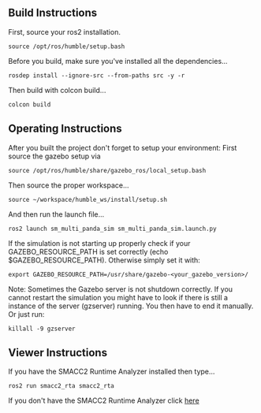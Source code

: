  <h2>Build Instructions</h2>

First, source your ros2 installation.
```
source /opt/ros/humble/setup.bash
```

Before you build, make sure you've installed all the dependencies...

```
rosdep install --ignore-src --from-paths src -y -r
```

Then build with colcon build...

```
colcon build
```
  <h2>Operating Instructions</h2>

After you built the project don't forget to setup your environment: First source the gazebo setup via

```
source /opt/ros/humble/share/gazebo_ros/local_setup.bash
```
Then source the proper workspace...

```
source ~/workspace/humble_ws/install/setup.sh
```

And then run the launch file...

```
ros2 launch sm_multi_panda_sim sm_multi_panda_sim.launch.py
```

If the simulation is not starting up properly check if your GAZEBO_RESOURCE_PATH is set correctly (echo $GAZEBO_RESOURCE_PATH). Otherwise simply set it with:

```
export GAZEBO_RESOURCE_PATH=/usr/share/gazebo-<your_gazebo_version>/
```

Note: Sometimes the Gazebo server is not shutdown correctly. If you cannot restart the simulation you might have to look if there is still a instance of the server (gzserver) running. You then have to end it manually. Or just run:
```
killall -9 gzserver
```

 <h2>Viewer Instructions</h2>
If you have the SMACC2 Runtime Analyzer installed then type...

```
ros2 run smacc2_rta smacc2_rta
```

If you don't have the SMACC2 Runtime Analyzer click <a href="https://robosoft.ai/product-category/smacc2-runtime-analyzer/">here</a>
